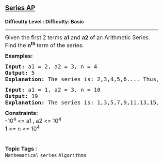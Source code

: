 <h2><a href="https://www.geeksforgeeks.org/problems/series-ap5310/1">Series AP</a></h2><h3>Difficulty Level : Difficulty: Basic</h3><hr><div class="problems_problem_content__Xm_eO"><p><span style="font-size: 18px;">Given the first 2 terms <strong>a1</strong> and <strong>a2 </strong>of an Arithmetic Series. Find the <strong>n<sup>th</sup> </strong>term of the series.&nbsp;</span></p>
<p><span style="font-size: 18px;"><strong>Examples:</strong></span></p>
<pre><span style="font-size: 18px;"><strong>Input: </strong>a1 = 2, a2 = 3, n = 4
<strong>Output: </strong>5
<strong>Explanation: </strong>The series is: 2,3,4,5,6.... Thus, the 4th term is 5.</span></pre>
<pre><span style="font-size: 18px;"><strong>Input: </strong>a1 = 1, a2 = 3, n = 10
<strong>Output: </strong>19
<strong>Explanation: </strong>The series is: 1,3,5,7,9,11,13,15,17,19,21.. Thus, the 10th term is 19.</span></pre>
<p><span style="font-size: 18px;"><strong>Constraints:</strong><br>-10<sup>4 </sup>&lt;= a1 , a2 &lt;= 10<sup>4</sup><br>1 &lt;= n &lt;= 10<sup>4</sup></span></p></div><br><p><span style=font-size:18px><strong>Topic Tags : </strong><br><code>Mathematical</code>&nbsp;<code>series</code>&nbsp;<code>Algorithms</code>&nbsp;